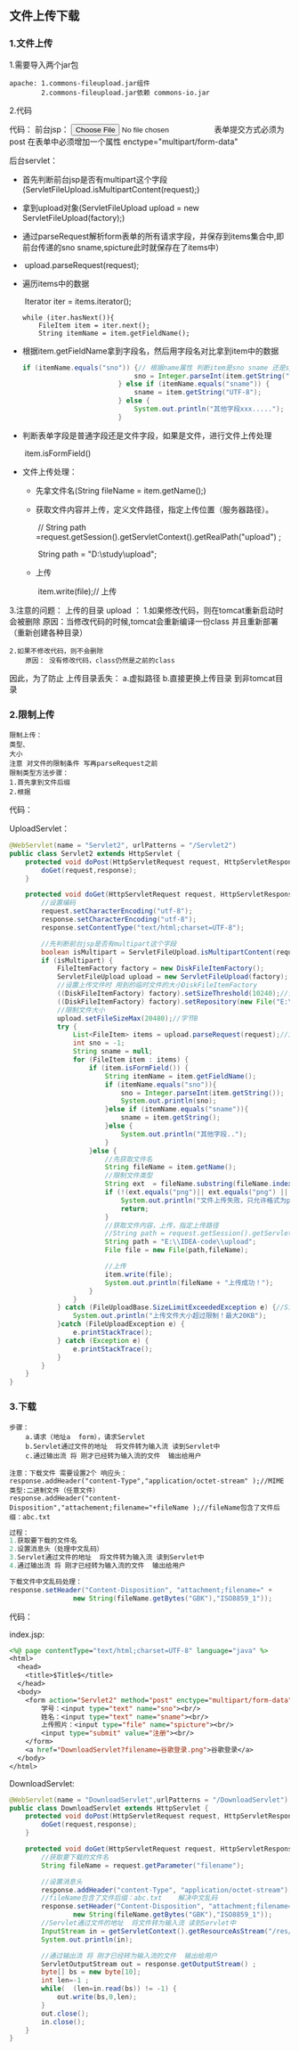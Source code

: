 ## 文件上传下载

### 1.文件上传

1.需要导入两个jar包

	apache: 1.commons-fileupload.jar组件
			2.commons-fileupload.jar依赖 commons-io.jar
2.代码

代码：
前台jsp：
	<input type="file"  name="spicture"/>
	表单提交方式必须为post
	在表单中必须增加一个属性 enctype="multipart/form-data"

后台servlet：

 +  首先判断前台jsp是否有multipart这个字段(ServletFileUpload.isMultipartContent(request);)

 +  拿到upload对象(ServletFileUpload upload = new ServletFileUpload(factory);)

 +  通过parseRequest解析form表单的所有请求字段，并保存到items集合中,即前台传递的sno sname,spicture此时就保存在了items中）

 +  ​	upload.parseRequest(request);

 +  遍历items中的数据

    ​	Iterator<FileItem> iter = items.iterator();

    ```
    while (iter.hasNext()){
        FileItem item = iter.next();
        String itemName = item.getFieldName();
    ```

 +  根据item.getFieldName拿到字段名，然后用字段名对比拿到item中的数据

    ```java
    if (itemName.equals("sno")) {// 根据name属性 判断item是sno sname 还是spicture?
    							sno = Integer.parseInt(item.getString("UTF-8"));
    						} else if (itemName.equals("sname")) {
    							sname = item.getString("UTF-8");
    						} else {
    							System.out.println("其他字段xxx.....");
    						}
    ```

 +  判断表单字段是普通字段还是文件字段，如果是文件，进行文件上传处理

    ​	item.isFormField()

 +  文件上传处理：

     +  先拿文件名(String fileName = item.getName();)

     +  获取文件内容并上传，定义文件路径，指定上传位置（服务器路径）。

        ​	// String path =request.getSession().getServletContext().getRealPath("upload") ;

        ​                        String path = "D:\\study\\upload";

     +  上传

        ​	item.write(file);// 上传



3.注意的问题：
	上传的目录  upload ：
	1.如果修改代码，则在tomcat重新启动时 会被删除
		原因：当修改代码的时候,tomcat会重新编译一份class 并且重新部署（重新创建各种目录）
	
	2.如果不修改代码，则不会删除
		原因： 没有修改代码，class仍然是之前的class

因此，为了防止 上传目录丢失： a.虚拟路径	b.直接更换上传目录 到非tomcat目录

### 2.限制上传

	限制上传：
	类型、
	大小
	注意 对文件的限制条件 写再parseRequest之前
	限制类型方法步骤：
	1.首先拿到文件后缀
	2.根据
代码：

UploadServlet：

```java
@WebServlet(name = "Servlet2", urlPatterns = "/Servlet2")
public class Servlet2 extends HttpServlet {
    protected void doPost(HttpServletRequest request, HttpServletResponse response) throws ServletException, IOException {
        doGet(request,response);
    }

    protected void doGet(HttpServletRequest request, HttpServletResponse response) throws ServletException, IOException {
        //设置编码
        request.setCharacterEncoding("utf-8");
        response.setCharacterEncoding("utf-8");
        response.setContentType("text/html;charset=UTF-8");

        //先判断前台jsp是否有multipart这个字段
        boolean isMultipart = ServletFileUpload.isMultipartContent(request);
        if (isMultipart) {
            FileItemFactory factory = new DiskFileItemFactory();
            ServletFileUpload upload = new ServletFileUpload(factory);
            //设置上传文件时 用到的临时文件的大小DiskFileItemFactory
            ((DiskFileItemFactory) factory).setSizeThreshold(10240);//设置临时的缓冲文件大小为10
            ((DiskFileItemFactory) factory).setRepository(new File("E:\\IDEA-code\\uploadtemp"));//设置临时文件的目录
            //限制文件大小
            upload.setFileSizeMax(20480);//字节B
            try {
                List<FileItem> items = upload.parseRequest(request);//items中有sno、sname、spicture三个参数
                int sno = -1;
                String sname = null;
                for (FileItem item : items) {
                    if (item.isFormField()) {
                        String itemName = item.getFieldName();
                        if (itemName.equals("sno")){
                            sno = Integer.parseInt(item.getString());
                            System.out.println(sno);
                        }else if (itemName.equals("sname")){
                            sname = item.getString();
                        }else {
                            System.out.println("其他字段..");
                        }
                    }else {
                        //先获取文件名
                        String fileName = item.getName();
                        //限制文件类型
                        String ext  = fileName.substring(fileName.indexOf(".")+1);
                        if (!(ext.equals("png")|| ext.equals("png") || ext.equals("png"))){
                            System.out.println("文件上传失败，只允许格式为png、jpg、gif!");
                            return;
                        }
                        //获取文件内容，上传，指定上传路径
                        //String path = request.getSession().getServletContext().getRealPath("upload");
                        String path = "E:\\IDEA-code\\upload";
                        File file = new File(path,fileName);

                        //上传
                        item.write(file);
                        System.out.println(fileName + "上传成功！");
                    }
                }
            } catch (FileUploadBase.SizeLimitExceededException e) {//SizeLimitExceededException是FileUploadException的一个子类
                System.out.println("上传文件大小超过限制！最大20KB");
            }catch (FileUploadException e) {
                e.printStackTrace();
            } catch (Exception e) {
                e.printStackTrace();
            }
        }
    }
}
```



### 3.下载

```
步骤：
	a.请求（地址a  form），请求Servlet	
	b.Servlet通过文件的地址  将文件转为输入流 读到Servlet中
	c.通过输出流 将 刚才已经转为输入流的文件  输出给用户
```

```
注意：下载文件 需要设置2个 响应头：
response.addHeader("content-Type","application/octet-stream" );//MIME类型:二进制文件（任意文件）
response.addHeader("content-Disposition","attachement;filename="+fileName );//fileName包含了文件后缀：abc.txt
```

```java
过程：
1.获取要下载的文件名
2.设置消息头（处理中文乱码）
3.Servlet通过文件的地址  将文件转为输入流 读到Servlet中
4.通过输出流 将 刚才已经转为输入流的文件  输出给用户

下载文件中文乱码处理：
response.setHeader("Content-Disposition", "attachment;filename=" +
                new String(fileName.getBytes("GBK"),"ISO8859_1"));
```

代码：

index.jsp:

```jsp
<%@ page contentType="text/html;charset=UTF-8" language="java" %>
<html>
  <head>
    <title>$Title$</title>
  </head>
  <body>
    <form action="Servlet2" method="post" enctype="multipart/form-data">
        学号：<input type="text" name="sno"><br/>
        姓名：<input type="text" name="sname"><br/>
        上传照片：<input type="file" name="spicture"><br/>
        <input type="submit" value="注册"><br/>
    </form>
    <a href="DownloadServlet?filename=谷歌登录.png">谷歌登录</a>
  </body>
</html>
```

DownloadServlet:

```java
@WebServlet(name = "DownloadServlet",urlPatterns = "/DownloadServlet")
public class DownloadServlet extends HttpServlet {
    protected void doPost(HttpServletRequest request, HttpServletResponse response) throws ServletException, IOException {
        doGet(request,response);
    }

    protected void doGet(HttpServletRequest request, HttpServletResponse response) throws ServletException, IOException {
        //获取要下载的文件名
        String fileName = request.getParameter("filename");

        //设置消息头
        response.addHeader("content-Type", "application/octet-stream");//MIME类型:二进制文件（任意文件）
        //fileName包含了文件后缀：abc.txt    解决中文乱码
        response.setHeader("Content-Disposition", "attachment;filename=" +
                new String(fileName.getBytes("GBK"),"ISO8859_1"));
        //Servlet通过文件的地址  将文件转为输入流 读到Servlet中
        InputStream in = getServletContext().getResourceAsStream("/res/谷歌登录.png");
        System.out.println(in);

        //通过输出流 将 刚才已经转为输入流的文件  输出给用户
        ServletOutputStream out = response.getOutputStream() ;
        byte[] bs = new byte[10];
        int len=-1 ;
        while(  (len=in.read(bs)) != -1) {
            out.write(bs,0,len);
        }
        out.close();
        in.close();
    }
}

```



